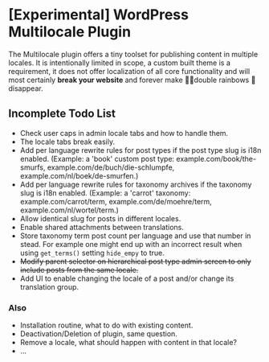 # [Experimental] WordPress Multilocale Plugin

The Multilocale plugin offers a tiny toolset for publishing content in multiple locales. It is intentionally limited in scope, a custom built theme is a requirement, it does not offer localization of all core functionality and will most certainly **break your website** and forever make 🌈🌈double rainbows 🚫disappear.

## Incomplete Todo List

- Check user caps in admin locale tabs and how to handle them.
- The locale tabs break easily.
- Add per language rewrite rules for post types if the post type slug is i18n enabled.
  (Example: a 'book' custom post type: example.com/book/the-smurfs, example.com/de/buch/die-schlumpfe, example.com/nl/boek/de-smurfen.)
- Add per language rewrite rules for taxonomy archives if the taxonomy slug is i18n enabled. (Example: a 'carrot' taxonomy:
  example.com/carrot/term, example.com/de/moehre/term, example.com/nl/wortel/term.)
- Allow identical slug for posts in different locales.
- Enable shared attachments between translations.
- Store taxonomy term post count per language and use that number in stead. For example one might end up with an incorrect result when using `get_terms()` setting `hide_empy` to true.
- ~~Modify parent selector on hierarchical post type admin screen to only include posts from the same locale.~~
- Add UI to enable changing the locale of a post and/or change its translation group.

### Also

- Installation routine, what to do with existing content.
- Deactivation/Deletion of plugin, same question.
- Remove a locale, what should happen with content in that locale?
- ...
